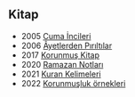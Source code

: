 ## Kitap

* 2005 [Cuma İncileri](https://korunmuskitap.blogspot.com/2005/12/cuma-incileri-2005.html)
* 2006 [Âyetlerden Pırıltılar](https://piriltilar.blogspot.com/)
* 2017 [Korunmuş Kitap](https://korunmuskitap.blogspot.com/2017/06/)
* 2020 [Ramazan Notları](https://okuyun.github.io/Kuran/#m=index)
* 2021 [Kuran Kelimeleri](https://okuyun.github.io/Kuran/#d=index)
* 2022 [Korunmuşluk örnekleri](https://okuyun.github.io/Kitap/KK/korunmus.html)

